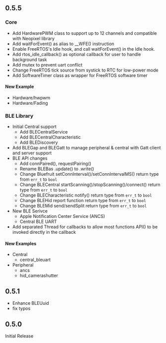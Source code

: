 ## 0.5.5

### Core

- Add HardwarePWM class to support up to 12 channels and compatible with Neopixel library
- Add waitForEvent() as alias to __WFE() instruction
- Enable FreeRTOS's Idle hook, and call waitForEvent() in the Idle hook.
- Add rtos_idle_callback() as optional callback for user to handle background task
- Add mutex to prevent uart conflict
- Change FreeRTOS tick source from systick to RTC for low-power mode
- Add SoftwareTimer class as wrapper for FreeRTOS software timer

#### New Example

- Hardware/hwpwm
- Hardware/Fading

### BLE Library

- Initial Central support
  -  Add BLECentralService
  -  Add BLECentralCharacteristic
  -  Add BLEDiscovery
- Add BLEGap and BLEGatt to manage peripheral & central with Gatt client and server support
- BLE API changes
  - Add connPaired(), requestPairing()
  - Rename BLEBas .update() to .write()
  - Change Bluefruit setConnInterval()/setConnIntervalMS() return type from `err_t` to `bool`
  - Change BLECentral startScanning()/stopScanning()/connect() return type from `err_t` to `bool`
  - Change BLECharacteristic notify() return type from `err_t` to `bool`
  - Change BLEHid report function return type from `err_t` to `bool`
  - Change BLEMid send/sendSplit return type from `err_t` to `bool`
- New BLE Serivce
  - Apple Notification Center Service (ANCS)
  - Central BLE UART
- Add separated Thread for callbacks to allow most functions API() to be invoked directly in the callback

#### New Examples

- Central
  - central_bleuart
- Peripheral
  - ancs
  - hid_camerashutter


## 0.5.1

- Enhance BLEUuid
- fix typos

## 0.5.0

Initial Release
